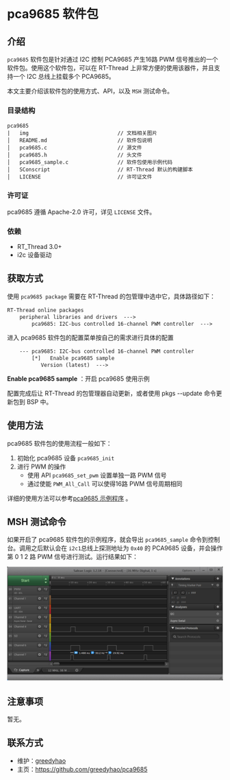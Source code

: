 # pca9685 软件包

## 介绍

`pca9685` 软件包是针对通过 I2C 控制 PCA9685 产生16路 PWM 信号推出的一个软件包。使用这个软件包，可以在 RT-Thread 上非常方便的使用该器件，并且支持一个 I2C 总线上挂载多个 PCA9685。

本文主要介绍该软件包的使用方式、API，以及 `MSH` 测试命令。

### 目录结构

```
pca9685
|   img                             // 文档相关图片
│   README.md                       // 软件包说明
│   pca9685.c                       // 源文件
│   pca9685.h                       // 头文件
│   pca9685_sample.c                // 软件包使用示例代码
│   SConscript                      // RT-Thread 默认的构建脚本
│   LICENSE                         // 许可证文件
```

### 许可证

pca9685 遵循 Apache-2.0 许可，详见 `LICENSE` 文件。

### 依赖

- RT_Thread 3.0+
- i2c 设备驱动

## 获取方式

使用 `pca9685 package` 需要在 RT-Thread 的包管理中选中它，具体路径如下：

```
RT-Thread online packages
    peripheral libraries and drivers  --->
        pca9685: I2C-bus controlled 16-channel PWM controller  --->
```

进入 pca9685 软件包的配置菜单按自己的需求进行具体的配置

```
    --- pca9685: I2C-bus controlled 16-channel PWM controller                           
        [*]   Enable pca9685 sample
           Version (latest)  --->
```

**Enable pca9685 sample** ：开启 pca9685  使用示例

配置完成后让 RT-Thread 的包管理器自动更新，或者使用 pkgs --update 命令更新包到 BSP 中。

## 使用方法

pca9685 软件包的使用流程一般如下：

1. 初始化 pca9685 设备 `pca9685_init`
2. 进行 PWM 的操作
   - 使用 API `pca9685_set_pwm` 设置单独一路 PWM 信号
   - 通过使能 `PWM_All_Call` 可以使得16路 PWM 信号周期相同

详细的使用方法可以参考[pca9685 示例程序](pca9685_sample.c) 。

## MSH 测试命令

如果开启了 pca9685 软件包的示例程序，就会导出 `pca9685_sample` 命令到控制台。调用之后默认会在 `i2c1`总线上探测地址为 `0x40` 的 PCA9685 设备，并会操作第 0 1 2 路 PWM 信号进行测试。运行结果如下：

![](img/gen_pwm_test.png)

## 注意事项

暂无。

## 联系方式

- 维护：[greedyhao](https://github.com/greedyhao)
- 主页：<https://github.com/greedyhao/pca9685>